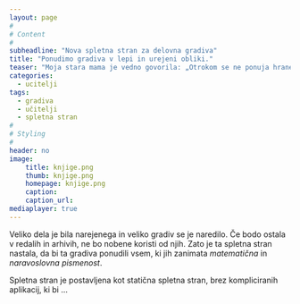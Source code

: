 ```yaml
---
layout: page
#
# Content
#
subheadline: "Nova spletna stran za delovna gradiva"
title: "Ponudimo gradiva v lepi in urejeni obliki."
teaser: "Moja stara mama je vedno govorila: „Otrokom se ne ponuja hrane, ampak se jo nastavi. Potem bodo že prišli in jo pojedli.“ Če bodo gradiva dostopna in lepo urejena, bodo učitelji že sami prišli in jih uporabili."
categories:
  - ucitelji
tags:
  - gradiva
  - učitelji
  - spletna stran
#
# Styling
#
header: no
image:
    title: knjige.png
    thumb: knjige.png
    homepage: knjige.png
    caption: 
    caption_url:
mediaplayer: true
---
```

Veliko dela je bila narejenega in veliko gradiv se je naredilo. Če bodo ostala v redalih in arhivih, ne bo nobene koristi od njih. Zato je ta spletna stran nastala, da bi ta gradiva ponudili vsem, ki jih zanimata *matematična* in *naravoslovna pismenost*.

Spletna stran je postavljena kot statična spletna stran, brez kompliciranih aplikacij, ki bi ...

